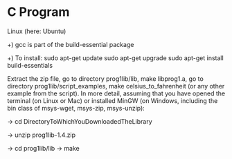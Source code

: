 # C Program
Linux (here: Ubuntu)

+) gcc is part of the build-essential package

+) To install:
sudo apt-get update
sudo apt-get upgrade
sudo apt-get install build-essentials

Extract the zip file, go to directory prog1lib/lib, make libprog1.a, go to directory prog1lib/script_examples, make celsius_to_fahrenheit (or any other example from the script). In more detail, assuming that you have opened the terminal (on Linux or Mac) or installed MinGW (on Windows, including the bin class of msys-wget, msys-zip, msys-unzip):

-> cd DirectoryToWhichYouDownloadedTheLibrary

-> unzip prog1lib-1.4.zip 

-> cd prog1lib/lib -> make
